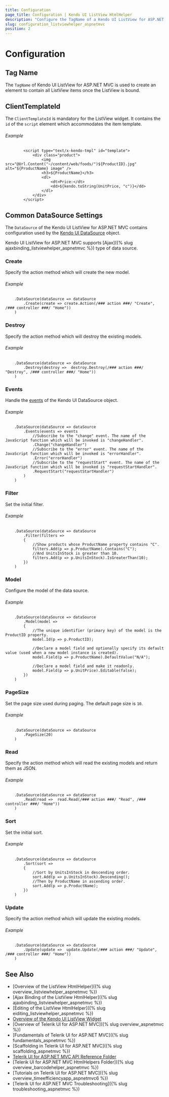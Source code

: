 ```yaml
---
title: Configuration
page_title: Configuration | Kendo UI ListView HtmlHelper
description: "Configure the TagName of a Kendo UI ListView for ASP.NET MVC and set the Client Template ID of the script element."
slug: configuration_listviewhelper_aspnetmvc
position: 2
---
```


# Configuration

## Tag Name

The `TagName` of Kendo UI ListView for ASP.NET MVC is used to create an element to contain all ListView items once the ListView is bound.

## ClientTemplateId

The `ClientTemplateId` is mandatory for the ListView widget. It contains the `id` of the `script` element which accommodates the item template.

###### Example

			<script type="text/x-kendo-tmpl" id="template">
			    <div class="product">
			        <img src="@Url.Content("~/content/web/foods/")${ProductID}.jpg" alt="${ProductName} image" />
			        <h3>${ProductName}</h3>
			        <dl>
			            <dt>Price:</dt>
			            <dd>${kendo.toString(UnitPrice, "c")}</dd>
			        </dl>
			    </div>
			</script>

## Common DataSource Settings

The `DataSource` of the Kendo UI ListView for ASP.NET MVC contains configuration used by the [Kendo UI DataSource](../../../kendo-ui/api/javascript/data/datasource) object.

Kendo UI ListView for ASP.NET MVC supports [Ajax]({% slug ajaxbinding_listviewhelper_aspnetmvc %}) type of data source.

### Create

Specify the action method which will create the new model.

###### Example

	    .DataSource(dataSource => dataSource
	        .Create(create => create.Action(/### action ###/ "Create", /### controller ###/ "Home"))
	    )

### Destroy

Specify the action method which will destroy the existing models.

###### Example

	    .DataSource(dataSource => dataSource
	        .Destroy(destroy =>  destroy.Destroy(/### action ###/ "Destroy", /### controller ###/ "Home"))
	    )

### Events

Handle the [events](../../../kendo-ui/api/javascript/data/datasource#events) of the Kendo UI DataSource object.

###### Example

	    .DataSource(dataSource => dataSource
	        .Events(events => events
	            //Subscribe to the "change" event. The name of the JavaScript function which will be invoked is "changeHandler".
	            .Change("changeHandler")
	            //Subscribe to the "error" event. The name of the JavaScript function which will be invoked is "errorHandler".
	            .Error("errorHandler")
	            //Subscribe to the "requestStart" event. The name of the JavaScript function which will be invoked is "requestStartHandler".
	            .RequestStart("requestStartHandler")
	        )
	    )

### Filter

Set the initial filter.

###### Example

	    .DataSource(dataSource => dataSource
	        .Filter(filters =>
	        {
	            //Show products whose ProductName property contains "C".
	            filters.Add(p => p.ProductName).Contains("C");
	            //And UnitsInStock is greater than 10.
	            filters.Add(p => p.UnitsInStock).IsGreaterThan(10);
	        })
	    )

### Model

Configure the model of the data source.

###### Example

	    .DataSource(dataSource => dataSource
	        .Model(model =>
	        {
	            //The unique identifier (primary key) of the model is the ProductID property.
	            model.Id(p => p.ProductID);

	            //Declare a model field and optionally specify its default value (used when a new model instance is created).
	            model.Field(p => p.ProductName).DefaultValue("N/A");

	            //Declare a model field and make it readonly.
	            model.Field(p => p.UnitPrice).Editable(false);
	        })
	    )

### PageSize

Set the page size used during paging. The default page size is `10`.

###### Example

	    .DataSource(dataSource => dataSource
	        .PageSize(20)
	    )

### Read

Specify the action method which will read the existing models and return them as JSON.

###### Example

	    .DataSource(dataSource => dataSource
	        .Read(read =>  read.Read(/### action ###/ "Read", /### controller ###/ "Home"))
	    )

### Sort

Set the initial sort.

###### Example

	    .DataSource(dataSource => dataSource
	        .Sort(sort =>
	        {
	            //Sort by UnitsInStock in descending order.
	            sort.Add(p => p.UnitsInStock).Descending();
	            //Then by ProductName in ascending order.
	            sort.Add(p => p.ProductName);
	        })
	    )

### Update

Specify the action method which will update the existing models.

###### Example

	    .DataSource(dataSource => dataSource
	        .Update(update =>  update.Update(/### action ###/ "Update", /### controller ###/ "Home"))
	    )

## See Also

* [Overview of the ListView HtmlHelper]({% slug overview_listviewhelper_aspnetmvc %})
* [Ajax Binding of the ListView HtmlHelper]({% slug ajaxbinding_listviewhelper_aspnetmvc %})
* [Editing of the ListView HtmlHelper]({% slug eiditing_listviewhelper_aspnetmvc %})
* [Overview of the Kendo UI ListView Widget](http://docs.telerik.com/kendo-ui/controls/data-management/listview/overview)
* [Overview of Telerik UI for ASP.NET MVC]({% slug overview_aspnetmvc %})
* [Fundamentals of Telerik UI for ASP.NET MVC]({% slug fundamentals_aspnetmvc %})
* [Scaffolding in Telerik UI for ASP.NET MVC]({% slug scaffolding_aspnetmvc %})
* [Telerik UI for ASP.NET MVC API Reference Folder](/api/Kendo.Mvc/AggregateFunction)
* [Telerik UI for ASP.NET MVC HtmlHelpers Folder]({% slug overview_barcodehelper_aspnetmvc %})
* [Tutorials on Telerik UI for ASP.NET MVC]({% slug overview_timeefficiencyapp_aspnetmvc6 %})
* [Telerik UI for ASP.NET MVC Troubleshooting]({% slug troubleshooting_aspnetmvc %})
